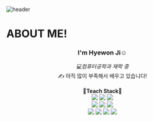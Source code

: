 ![header](https://capsule-render.vercel.app/api?type=waving&color=timeGradient&height=80&text=Hello🖐️&animation=twinkling&fontColor=808080&fontSize=50&fontAlign=80&fontAlignY=80)
<br>
<h1> ABOUT ME! </h1>
<div align="center">

  <h3> I'm Hyewon Ji☺️ </h3>
  <I>💻컴퓨터공학과 재학 중</I><br>
  ✍ 아직 많이 부족해서 배우고 있습니다!  
  <br>
  <br>
  <b> 🌱Teach Stack🌱 </b>
  <br>
  <img src="https://img.shields.io/badge/Figma-F24E1E?style=flat-square&logo=figma&logoColor=white"/>
  <img src="https://img.shields.io/badge/Photoshop-31A8FF?style=flat-square&logo=adobephotoshop&logoColor=white"/>
  <img src="https://img.shields.io/badge/illustrator-FF9A00?style=flat-square&logo=adobeillustrator&logoColor=white"/>
  <br>
  <img src="https://img.shields.io/badge/HTML-E34F26?style=flat-square&logo=html5&logoColor=white"/>
  <img src="https://img.shields.io/badge/CSS-1572B6?style=flat-square&logo=css3&logoColor=white"/>
  <img src="https://img.shields.io/badge/javascript-F7DF1E?style=flat-square&logo=javascript&logoColor=white&"/>
  <br>
  <img src="https://img.shields.io/badge/Python-3766AB?style=flat-square&logo=Python&logoColor=white"/>
  <img src="https://img.shields.io/badge/AndroidStudio-3DDC84?style=flat-square&logo=androidstudio&logoColor=white"/>
  <img src="https://img.shields.io/badge/C++-00599C?style=flat-square&logo=cplusplus&logoColor=white"/>
  <img src="https://img.shields.io/badge/Node.js-5FA04E?style=flat-square&logo=nodedotjs&logoColor=white"/>
</div>

<!---
jhw030306/jhw030306 is a ✨ special ✨ repository because its `README.md` (this file) appears on your GitHub profile.
You can click the Preview link to take a look at your changes.
--->
